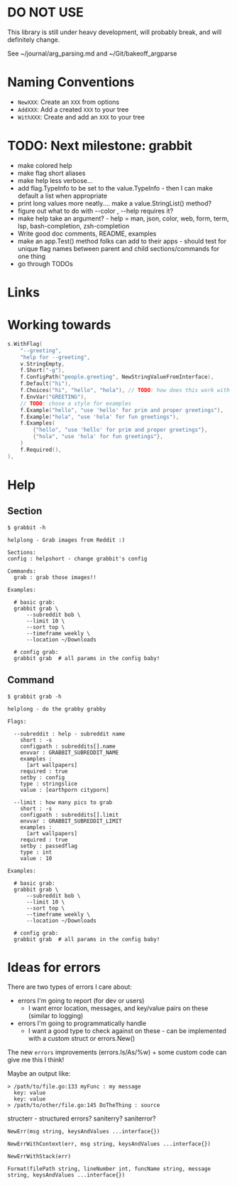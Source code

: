 # DO NOT USE

This library is still under heavy development, will probably break, and will definitely change.

See ~/journal/arg_parsing.md and ~/Git/bakeoff_argparse

# Naming Conventions

- `NewXXX`: Create an `XXX` from options
- `AddXXX`: Add a created `XXX` to your tree
- `WithXXX`: Create and add an `XXX` to your tree

# TODO: Next milestone: grabbit

- make colored help
- make flag short aliases
- make help less verbose...
- add flag.TypeInfo to be set to the value.TypeInfo - then I can make default a list when appropriate
- print long values more neatly.... make a value.StringList() method?
- figure out what to do with --color , --help requires it?
- make help take an argument? - help = man, json, color, web, form, term, lsp, bash-completion, zsh-completion
- Write good doc comments, README, examples
- make an app.Test() method folks can add to their apps - should test for unique flag names between parent and child sections/commands for one thing
- go through TODOs

# Links

# Working towards

```go
s.WithFlag(
    "--greeting",
    "help for --greeting",
    v.StringEmpty,
    f.Short("-g"),
    f.ConfigPath("people.greeting", NewStringValueFromInterface),
    f.Default("hi"),
    f.Choices("hi", "hello", "hola"), // TODO: how does this work with container type values? Probably just constrain what's passed to their update functions (i.e., not able to constrain length of one for example) - folks could also make custom values if they need something more specialized
    f.EnvVar("GREETING"),
    // TODO: chose a style for examples
    f.Example("hello", "use 'hello' for prim and proper greetings"),
    f.Example("hola", "use 'hola' for fun greetings"),
    f.Examples(
        {"hello", "use 'hello' for prim and proper greetings"},
        {"hola", "use 'hola' for fun greetings"},
    )
    f.Required(),
),
```

# Help

## Section

```
$ grabbit -h

helplong - Grab images from Reddit :)

Sections:
config : helpshort - change grabbit's config

Commands:
  grab : grab those images!!

Examples:

  # basic grab:
  grabbit grab \
      --subreddit bob \
      --limit 10 \
      --sort top \
      --timeframe weekly \
      --location ~/Downloads

  # config grab:
  grabbit grab  # all params in the config baby!
```

## Command

```
$ grabbit grab -h

helplong - do the grabby grabby

Flags:

  --subreddit : help - subreddit name
    short : -s
    configpath : subreddits[].name
    envvar : GRABBIT_SUBREDDIT_NAME
    examples :
      [art wallpapers]
    required : true
    setby : config
    type : stringslice
    value : [earthporn cityporn]

  --limit : how many pics to grab
    short : -s
    configpath : subreddits[].limit
    envvar : GRABBIT_SUBREDDIT_LIMIT
    examples :
      [art wallpapers]
    required : true
    setby : passedflag
    type : int
    value : 10

Examples:

  # basic grab:
  grabbit grab \
      --subreddit bob \
      --limit 10 \
      --sort top \
      --timeframe weekly \
      --location ~/Downloads

  # config grab:
  grabbit grab  # all params in the config baby!
```
# Ideas for errors

There are two types of errors I care about:

- errors I'm going to report (for dev or users)
  - I want error location, messages, and key/value pairs on these (similar to logging)
- errors I'm going to programmatically handle
  - I want a good type to check against on these - can be implemented with a custom struct or errors.New()

The new `errors` improvements (errors.Is/As/%w) + some custom code can give me this I think!

Maybe an output like:

```
> /path/to/file.go:133 myFunc : my message
  key: value
  key: value
> /path/to/other/file.go:145 DoTheThing : source
```

structerr - structured errors? saniterry? saniterror?

```
NewErr(msg string, keysAndValues ...interface{})

NewErrWithContext(err, msg string, keysAndValues ...interface{})

NewErrWithStack(err)

Format(filePath string, lineNumber int, funcName string, message string, keysAndValues ...interface{})
```
